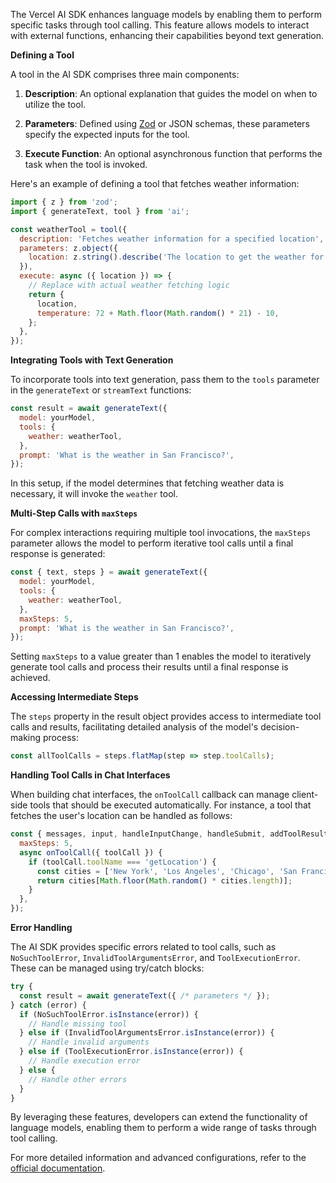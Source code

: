 The Vercel AI SDK enhances language models by enabling them to perform specific tasks through tool calling. This feature allows models to interact with external functions, enhancing their capabilities beyond text generation.

**Defining a Tool**

A tool in the AI SDK comprises three main components:

1. **Description**: An optional explanation that guides the model on when to utilize the tool.

2. **Parameters**: Defined using [Zod](https://zod.dev/) or JSON schemas, these parameters specify the expected inputs for the tool.

3. **Execute Function**: An optional asynchronous function that performs the task when the tool is invoked.

Here's an example of defining a tool that fetches weather information:

```javascript
import { z } from 'zod';
import { generateText, tool } from 'ai';

const weatherTool = tool({
  description: 'Fetches weather information for a specified location',
  parameters: z.object({
    location: z.string().describe('The location to get the weather for'),
  }),
  execute: async ({ location }) => {
    // Replace with actual weather fetching logic
    return {
      location,
      temperature: 72 + Math.floor(Math.random() * 21) - 10,
    };
  },
});
```

**Integrating Tools with Text Generation**

To incorporate tools into text generation, pass them to the `tools` parameter in the `generateText` or `streamText` functions:

```javascript
const result = await generateText({
  model: yourModel,
  tools: {
    weather: weatherTool,
  },
  prompt: 'What is the weather in San Francisco?',
});
```

In this setup, if the model determines that fetching weather data is necessary, it will invoke the `weather` tool.

**Multi-Step Calls with `maxSteps`**

For complex interactions requiring multiple tool invocations, the `maxSteps` parameter allows the model to perform iterative tool calls until a final response is generated:

```javascript
const { text, steps } = await generateText({
  model: yourModel,
  tools: {
    weather: weatherTool,
  },
  maxSteps: 5,
  prompt: 'What is the weather in San Francisco?',
});
```

Setting `maxSteps` to a value greater than 1 enables the model to iteratively generate tool calls and process their results until a final response is achieved.

**Accessing Intermediate Steps**

The `steps` property in the result object provides access to intermediate tool calls and results, facilitating detailed analysis of the model's decision-making process:

```javascript
const allToolCalls = steps.flatMap(step => step.toolCalls);
```

**Handling Tool Calls in Chat Interfaces**

When building chat interfaces, the `onToolCall` callback can manage client-side tools that should be executed automatically. For instance, a tool that fetches the user's location can be handled as follows:

```javascript
const { messages, input, handleInputChange, handleSubmit, addToolResult } = useChat({
  maxSteps: 5,
  async onToolCall({ toolCall }) {
    if (toolCall.toolName === 'getLocation') {
      const cities = ['New York', 'Los Angeles', 'Chicago', 'San Francisco'];
      return cities[Math.floor(Math.random() * cities.length)];
    }
  },
});
```

**Error Handling**

The AI SDK provides specific errors related to tool calls, such as `NoSuchToolError`, `InvalidToolArgumentsError`, and `ToolExecutionError`. These can be managed using try/catch blocks:

```javascript
try {
  const result = await generateText({ /* parameters */ });
} catch (error) {
  if (NoSuchToolError.isInstance(error)) {
    // Handle missing tool
  } else if (InvalidToolArgumentsError.isInstance(error)) {
    // Handle invalid arguments
  } else if (ToolExecutionError.isInstance(error)) {
    // Handle execution error
  } else {
    // Handle other errors
  }
}
```

By leveraging these features, developers can extend the functionality of language models, enabling them to perform a wide range of tasks through tool calling.

For more detailed information and advanced configurations, refer to the [official documentation](https://sdk.vercel.ai/docs/ai-sdk-core/tools-and-tool-calling). 